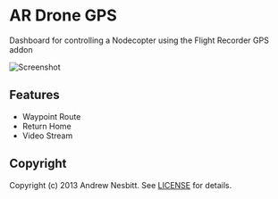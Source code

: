 # AR Drone GPS

Dashboard for controlling a Nodecopter using the Flight Recorder GPS addon

![Screenshot](http://i.imgur.com/7xgQOD9.png)

## Features

* Waypoint Route
* Return Home
* Video Stream

## Copyright

Copyright (c) 2013 Andrew Nesbitt. See [LICENSE](https://github.com/andrew/ar-drone-gps/blob/master/LICENSE) for details.

